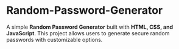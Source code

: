 # Random-Password-Generator
A simple **Random Password Generator** built with **HTML, CSS, and JavaScript**.   This project allows users to generate secure random passwords with customizable options.

